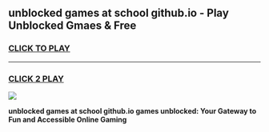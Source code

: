 
## unblocked games at school github.io - Play Unblocked Gmaes & Free
<h3>
<a href="https://news.freeplayer.one?title=unblocked_games_at_school_github.io&ref=16F">CLICK TO PLAY</a></h3>
<hr>

<h3>
<a href="https://news.freeplayer.one?title=unblocked_games_at_school_github.io&ref=16F">CLICK 2 PLAY</a>
  
</h3>

<a href="https://news.freeplayer.one?title=unblocked_games_at_school_github.io&ref=16F/"><img src="https://clearcache.store/games.png"></a>


**unblocked games at school github.io games unblocked: Your Gateway to Fun and Accessible Online Gaming**
